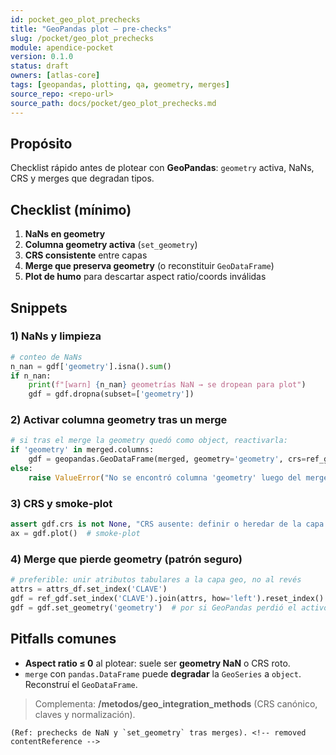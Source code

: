 ```yaml
---
id: pocket_geo_plot_prechecks
title: "GeoPandas plot — pre-checks"
slug: /pocket/geo_plot_prechecks
module: apendice-pocket
version: 0.1.0
status: draft
owners: [atlas-core]
tags: [geopandas, plotting, qa, geometry, merges]
source_repo: <repo-url>
source_path: docs/pocket/geo_plot_prechecks.md
---
```


## Propósito
Checklist rápido antes de plotear con **GeoPandas**: `geometry` activa, NaNs, CRS y merges que degradan tipos.

## Checklist (mínimo)
1) **NaNs en geometry**  
2) **Columna geometry activa** (`set_geometry`)  
3) **CRS consistente** entre capas  
4) **Merge que preserva geometry** (o reconstituir `GeoDataFrame`)  
5) **Plot de humo** para descartar aspect ratio/coords inválidas

## Snippets

### 1) NaNs y limpieza
~~~python
# conteo de NaNs
n_nan = gdf['geometry'].isna().sum()
if n_nan:
    print(f"[warn] {n_nan} geometrías NaN → se dropean para plot")
    gdf = gdf.dropna(subset=['geometry'])
~~~

### 2) Activar columna geometry tras un merge

~~~python
# si tras el merge la geometry quedó como object, reactivarla:
if 'geometry' in merged.columns:
    gdf = geopandas.GeoDataFrame(merged, geometry='geometry', crs=ref_gdf.crs)
else:
    raise ValueError("No se encontró columna 'geometry' luego del merge")
~~~

### 3) CRS y smoke-plot

~~~python
assert gdf.crs is not None, "CRS ausente: definir o heredar de la capa fuente"
ax = gdf.plot()  # smoke-plot
~~~

### 4) Merge que pierde geometry (patrón seguro)

~~~python
# preferible: unir atributos tabulares a la capa geo, no al revés
attrs = attrs_df.set_index('CLAVE')
gdf = ref_gdf.set_index('CLAVE').join(attrs, how='left').reset_index()
gdf = gdf.set_geometry('geometry')  # por si GeoPandas perdió el activo
~~~

## Pitfalls comunes

* **Aspect ratio ≤ 0** al plotear: suele ser **geometry NaN** o CRS roto.
* `merge` con `pandas.DataFrame` puede **degradar** la `GeoSeries` a `object`. Reconstruí el `GeoDataFrame`.

> Complementa: **/metodos/geo\_integration\_methods** (CRS canónico, claves y normalización).

~~~
(Ref: prechecks de NaN y `set_geometry` tras merges). <!-- removed contentReference -->
